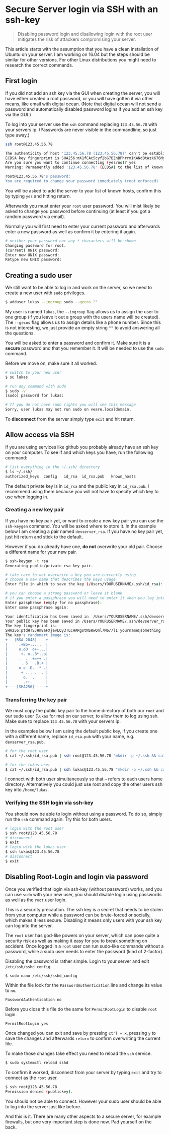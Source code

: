 # Secure Server login via SSH with an ssh-key

> Disabling password login and disallowing login with the root user mitigates the risk of attackers compromising your server.

This article starts with the assumption that you have a clean installation of Ubuntu on your server. I am working on 16.04 but the steps should be similar for other versions. For other Linux distributions you might need to research the correct commands.

## First login
If you did not add an ssh key via the GUI when creating the server, you will have either created a root password, or you will have gotten it via other means, like email with digital ocean. (Note that digital ocean will not send a password and automatically disabled password logins if you add an ssh key via the GUI.)

To log into your server use the `ssh` command replacing `123.45.56.78` with your servers ip. (Passwords are never visible in the commandline, so just type away.)

```bash
ssh root@123.45.56.78

The authenticity of host '123.45.56.78 (123.45.56.78)' can′t be established.
ECDSA key fingerprint is SHA256:mX1fCAc5cyf2bG7BZnBPhrrmIKANdBtWzk676MgqhSs.
Are you sure you want to continue connecting (yes/no)? yes
Warning: Permanently added '123.45.56.78' (ECDSA) to the list of known hosts.

root@123.45.56.78's password:
You are required to change your password immediately (root enforced)
```

You will be asked to add the server to your list of known hosts, confirm this by typing `yes` and hitting return.

Afterwards you must enter your `root` user password. You will mist likely be asked to change you password before continuing (at least if you got a random password via email).

Normally you will first need to enter your current password and afterwards enter a new password as well as confirm it by entering it again. 

```bash
# neither your password nor any * characters will be shown
Changing password for root.
(current) UNIX password:
Enter new UNIX password:
Retype new UNIX password:
```


## Creating a sudo user

We still want to be able to log in and work on the server, so we need to create a new user with `sudo` privileges.

```bash
$ adduser lukas --ingroup sudo --gecos ""
```

My user is named `lukas`, the `--ingroup` flag allows us to assign the user to one group (if you leave it out a group with the users name will be created). The `--gecos` flag allows us to assign details like a phone number. Since this is not interesting, we just provide an empty string `""` to avoid answering all the questions.

You will be asked to enter a password and confirm it. Make sure it is a **secure** password and that you remember it. It will be needed to use the `sudo` command.

Before we move on, make sure it all worked.

```bash
# switch to your new user
$ su lukas

# run any command with sudo
$ sudo -v
[sudo] password for lukas:

# If you do not have sudo rights you will see this message
Sorry, user lukas may not run sudo on veare.localdomain.
```

To **disconnect** from the server simply type `exit` and hit return.

## Allow access via SSH

If you are using services like github you probably already have an ssh key on your computer. To see if and which keys you have, run the following command:

```bash
# list everything in the ~/.ssh/ directory
$ ls ~/.ssh/
authorized_keys  config   id_rsa  id_rsa.pub   known_hosts
```

The default private key is in `id_rsa` and the public key in `id_rsa.pub`. I recommend using them because you will not have to specify which key to use when logging in.

### Creating a new key pair

If you have no key pair yet, or want to create a new key pair you can use the `ssh-keygen` command. You will be asked where to store it. In the example below I am creating a pair named `devserver_rsa`. If you have no key pair yet, just hit return and stick to the default. 

However if you do already have one, **do not** overwrite your old pair. Choose a different name for your new pair.

```bash
$ ssh-keygen -t rsa
Generating public/private rsa key pair.

# take care to not overwrite a key you are currently using
# choose a new name that describes the keys usage
Enter file in which to save the key (/Users/YOURUSERNAME/.ssh/id_rsa): /Users/YOURUSERNAME/.ssh/devserver_rsa

# you can choose a strong password or leave it blank
# if you enter a passphrase you will need to enter it when you log into your server
Enter passphrase (empty for no passphrase):
Enter same passphrase again:

Your identification has been saved in  /Users/YOURUSERNAME/.ssh/devserver_rsa.
Your public key has been saved in /Users/YOURUSERNAME/.ssh/devserver_rsa.
The key fingerprint is:
SHA256:ptdHTSJHm8aFXjevLQy3TLCHARgstNS8wQml7M6//lI yourname@something
The key's randomart image is:
+---[RSA 2048]----+
|     .+Bo+.....  |
|     o.oO  o++...|
|      +. o..B*..o|
|     .  .  +=++ .|
|      . S   .B.+ |
|     o o .E.  * .|
|      + ... .  . |
|       o.  .     |
|       .++.      |
+----[SHA256]-----+
```

### Transferring the key pair

We must copy the public key pair to the home directory of both our `root` and our sudo user (`lukas` for me) on our server, to allow them to log using ssh. Make sure to replace `123.45.56.78` with your servers ip.

In the examples below I am using the default public key, if you create one with a different name, replace `id_rsa.pub` with your name, e.g. `devserver_rsa.pub`.

```bash
# for the root user
$ cat ~/.ssh/id_rsa.pub | ssh root@123.45.56.78 "mkdir -p ~/.ssh && cat >>  ~/.ssh/authorized_keys"

# for the lukas user
$ cat ~/.ssh/id_rsa.pub | ssh lukas@123.45.56.78 "mkdir -p ~/.ssh && cat >>  ~/.ssh/authorized_keys"
```

I connect with both user simultaneously so that `~` refers to each users home directory. Alternatively you could just use root and copy the other users ssh key into `/home/lukas`.

### Verifying the SSH login via ssh-key

You should now be able to login without using a password. To do so, simply run the `ssh` command again. Try this for both users.

```bash
# login with the root user
$ ssh root@123.45.56.78
# disconnect
$ exit
# login with the lukas user
$ ssh lukas@123.45.56.78
# disconnect
$ exit
```

## Disabling Root-Login and login via password

Once you verified that login via ssh-key (without password) works, and you can use `sudo` with your new user, you should disable login using passwords as well as the `root` user login. 

This is a security precaution. The ssh key is a secret that needs to be stolen from your computer while a password can be brute-forced or socially, which makes it less secure. Disabling it means only users with your ssh key can log into the server.

The `root` user has god-like powers on your server, which can pose quite a security risk as well as making it easy for you to break something on accident. Once logged in a `root` user can run sudo-like commands without a password, while a sudo user needs to enter the password (kind of 2-factor).

Disabling the password is rather simple. Login to your server and edit `/etc/ssh/sshd_config`.

```bash
$ sudo nano /etc/ssh/sshd_config
```

Within the file look for the `PasswordAuthentication` line and change its value to `no`.

```
PasswordAuthentication no
```

Before you close this file do the same for `PermitRootLogin` to disable `root` login.

```
PermitRootLogin yes
```

Once changed you can exit and save by pressing `ctrl + x`, pressing `y` to save the changes and afterwards `return` to confirm overwriting the current file. 

To make those changes take effect you need to reload the `ssh` service.

```bash
$ sudo systemctl reload sshd
```

To confirm it worked, disconnect from your server by typing `exit` and try to connect as the `root` user.

```bash
$ ssh root@123.45.56.78
Permission denied (publickey).
```

You should not be able to connect. However your sudo user should be able to log into the server just like before. 

And this is it. There are many other aspects to a secure server, for example firewalls, but one very important step is done now. Pad yourself on the back.

